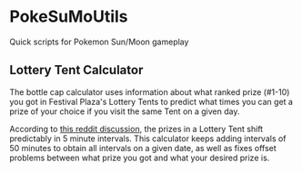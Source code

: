 # PokeSuMoUtils
Quick scripts for Pokemon Sun/Moon gameplay
## Lottery Tent Calculator  
The bottle cap calculator uses information about what ranked prize (#1-10) you got in Festival Plaza's
Lottery Tents to predict what times you can get a prize of your choice if you visit the same Tent
on a given day.

According to [this reddit discussion](https://www.reddit.com/r/PokeMoonSun/comments/5f9x25/how_to_get_bottle_caps_guaranteed_for_the_price/dajwh72/),
the prizes in a Lottery Tent shift predictably in 5 minute intervals. This calculator keeps adding intervals of
50 minutes to obtain all intervals on a given date, as well as fixes offset problems between what prize you got
and what your desired prize is.
